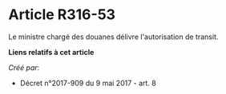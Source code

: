 # Article R316-53

Le ministre chargé des douanes délivre l'autorisation de transit.

**Liens relatifs à cet article**

_Créé par_:

  - Décret n°2017-909 du 9 mai 2017 - art. 8
